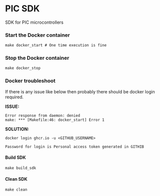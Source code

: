 # PIC SDK

SDK for PIC microcontrollers

### Start the Docker container

```C
make docker_start # One time execution is fine
```

### Stop the Docker container

```C
make docker_stop
```

### Docker troubleshoot

If there is any issue like below then probably there should be docker login required.

**ISSUE:**

```
Error response from daemon: denied
make: *** [Makefile:46: docker_start] Error 1
```

**SOLUTION:**

```
docker login ghcr.io -u <GITHUB_USERNAME>

Password for login is Personal access token generated in GITHIB
```

#### Build SDK

```C
make build_sdk
```

#### Clean SDK

```C
make clean
```
